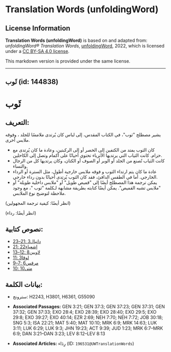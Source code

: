 # Translation Words (unfoldingWord)

## License Information

**Translation Words (unfoldingWord)** is based on and adapted from: _unfoldingWord® Translation Words_, [unfoldingWord](https://unfoldingword.org/utw), 2022, which is licensed under a [CC BY-SA 4.0 license](https://creativecommons.org/licenses/by-sa/4.0/legalcode.en).

This markdown version is provided under the same license.



--------------------------------

## ثَوب (id: 144838)

ثَوب
====

التعريف:
--------

يشير مصطلح "ثوب"، في الكتاب المقدس، إلى لباس كان يُرتدى ملامسًا للجلد ، وفوقه ملابس أخرى.

* كان الثوب يمتد من الكتفين إلى الخصر أو إلى الركبتين، وعادة ما كان يُرتدى مع حزام. كانت الثياب التي يرتديها الأثرياء تحتوي أحيانًا على أكمام وتصل إلى الكاحلين.
* كانت الثياب تُصنع من الجلد أو الوبر أو الصوف أو الكتان، وكان يرتديها كل من الرجال والنساء.
* عادة ما كان يتم ارتداء الثوب و فوقه ملابس خارجية أطول، مثل السترة أو الرداء الخارجي. أما في الطقس الدافئ، فقد كان الثوب يُرتدى أحيانًا بدون رداء خارجي.
* يمكن ترجمة هذا المصطلح أيضًا إلى "قميص طويل" أو "ملابس داخلية طويلة" أو "ملابس تشبه القميص". يمكن أيضًا كتابته بطريقة مشابهة لـكلمة "ثوب "، مع وجود ملاحظة لتوضيح نوع الملابس.

(انظر أيضًا: كيفية ترجمة المجهولين)

(انظر أيضًا: رداء)

نصوص كتابية:
------------

* [دانيال3 :21–23](https://ref.ly/Dan3:21-Dan3:23)
* [إشعياء22 :21](https://ref.ly/Isa22:21)
* [لاويين8 :12–13](https://ref.ly/Lev8:12-Lev8:13)
* [لوقا3 :11](https://ref.ly/Luke3:11)
* [مرقس6 :7–9](https://ref.ly/Mark6:7-Mark6:9)
* [متى10 :10](https://ref.ly/Matt10:10)

بيانات الكلمة:
--------------

* سترونج: H2243, H3801, H6361, G55090

* **Associated Passages:** GEN 3:21; GEN 37:3; GEN 37:23; GEN 37:31; GEN 37:32; GEN 37:33; EXO 28:4; EXO 28:39; EXO 28:40; EXO 29:5; EXO 29:8; EXO 39:27; EXO 40:14; EZR 2:69; NEH 7:70; NEH 7:72; JOB 30:18; SNG 5:3; ISA 22:21; MAT 5:40; MAT 10:10; MRK 6:9; MRK 14:63; LUK 3:11; LUK 6:29; LUK 9:3; JHN 19:23; ACT 9:39; JUD 1:23; MRK 6:7–MRK 6:9; DAN 3:21–DAN 3:23; LEV 8:12–LEV 8:13
* **Associated Articles:** رِدَاء (ID: `196531@UWTranslationWords`)

